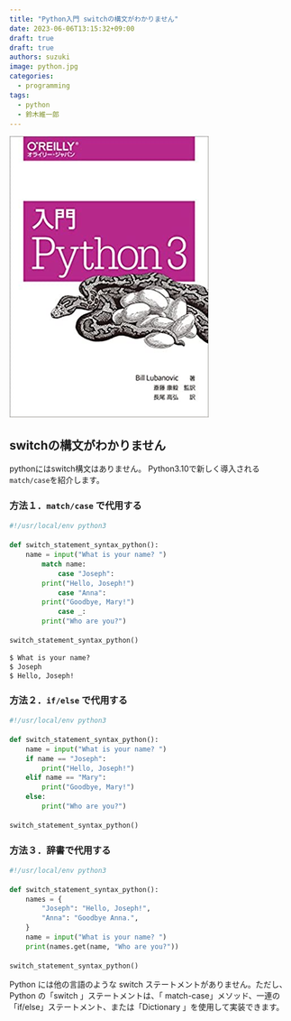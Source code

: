 ```yaml
---
title: "Python入門 switchの構文がわかりません"
date: 2023-06-06T13:15:32+09:00
draft: true
draft: true
authors: suzuki
image: python.jpg
categories:
  - programming
tags:
  - python
  - 鈴木維一郎
---
```


![](python.jpg)

## switchの構文がわかりません
pythonにはswitch構文はありません。
Python3.10で新しく導入される`match/case`を紹介します。

### 方法１．`match/case` で代用する
```python
#!/usr/local/env python3

def switch_statement_syntax_python():
	name = input("What is your name? ")
		match name:
			case "Joseph":
		print("Hello, Joseph!")
			case "Anna":
		print("Goodbye, Mary!")
			case _:
		print("Who are you?")

switch_statement_syntax_python()
```

```
$ What is your name?
$ Joseph
$ Hello, Joseph!
```

  
### 方法２．`if/else` で代用する

```python
#!/usr/local/env python3

def switch_statement_syntax_python():
	name = input("What is your name? ")
	if name == "Joseph":
		print("Hello, Joseph!")
	elif name == "Mary":
		print("Goodbye, Mary!")
	else:
		print("Who are you?")

switch_statement_syntax_python()
```


### 方法３．辞書で代用する

```python
#!/usr/local/env python3

def switch_statement_syntax_python():
    names = {
        "Joseph": "Hello, Joseph!",
        "Anna": "Goodbye Anna.",
    }
    name = input("What is your name? ")
    print(names.get(name, "Who are you?"))

switch_statement_syntax_python()
```

Python には他の言語のような switch ステートメントがありません。ただし、Python の「switch 」ステートメントは、「 match-case」メソッド、一連の「if/else」ステートメント、または「Dictionary 」を使用して実装できます。
